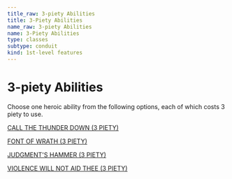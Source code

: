 ```yaml
---
title_raw: 3-piety Abilities
title: 3-Piety Abilities
name_raw: 3-piety Abilities
name: 3-Piety Abilities
type: classes
subtype: conduit
kind: 1st-level features
---
```


# 3-piety Abilities

Choose one heroic ability from the following options, each of which costs 3 piety to use.

[CALL THE THUNDER DOWN (3 PIETY)](./Call%20The%20Thunder%20Down.md)

[FONT OF WRATH (3 PIETY)](./Font%20Of%20Wrath.md)

[JUDGMENT'S HAMMER (3 PIETY)](./Judgments%20Hammer.md)

[VIOLENCE WILL NOT AID THEE (3 PIETY)](./Violence%20Will%20Not%20Aid%20Thee.md)
